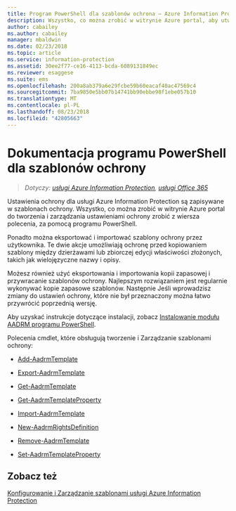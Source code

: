 ```yaml
---
title: Program PowerShell dla szablonów ochrona — Azure Information Protection
description: Wszystko, co można zrobić w witrynie Azure portal, aby utworzyć i zarządzać szablonami ochrony, możesz zrobić z wiersza polecenia przy użyciu programu PowerShell. Ponadto istnieje możliwość eksportowania i importowania szablonów, dzięki czemu można kopiować szablony między dzierżawami i dokonywać edycji zbiorczej złożonych właściwości w szablonach, takich jak wielojęzyczne nazwy i opisy.
author: cabailey
ms.author: cabailey
manager: mbaldwin
ms.date: 02/23/2018
ms.topic: article
ms.service: information-protection
ms.assetid: 30ee2f77-ce16-4113-bcda-6089131849ec
ms.reviewer: esaggese
ms.suite: ems
ms.openlocfilehash: 200a8ab379a6e29fcbe59b60eacaf40ac47569c4
ms.sourcegitcommit: 7ba9850e5bb07b14741bb90ebbe98f1ebe057b10
ms.translationtype: MT
ms.contentlocale: pl-PL
ms.lasthandoff: 08/23/2018
ms.locfileid: "42805663"
---
```

# <a name="powershell-reference-for-protection-templates"></a>Dokumentacja programu PowerShell dla szablonów ochrony

>*Dotyczy: [usługi Azure Information Protection](https://azure.microsoft.com/pricing/details/information-protection), [usługi Office 365](http://download.microsoft.com/download/E/C/F/ECF42E71-4EC0-48FF-AA00-577AC14D5B5C/Azure_Information_Protection_licensing_datasheet_EN-US.pdf)*

Ustawienia ochrony dla usługi Azure Information Protection są zapisywane w szablonach ochrony. Wszystko, co można zrobić w witrynie Azure portal do tworzenia i zarządzania ustawieniami ochrony zrobić z wiersza polecenia, za pomocą programu PowerShell. 

Ponadto można eksportować i importować szablony ochrony przez użytkownika. Te dwie akcje umożliwiają ochronę przed kopiowaniem szablony między dzierżawami lub zbiorczej edycji właściwości złożonych, takich jak wielojęzyczne nazwy i opisy.

Możesz również użyć eksportowania i importowania kopii zapasowej i przywracanie szablonów ochrony. Najlepszym rozwiązaniem jest regularnie wykonywać kopie zapasowe szablonów. Następnie Jeśli wprowadzisz zmiany do ustawień ochrony, które nie był przeznaczony można łatwo przywrócić poprzednią wersję.

Aby uzyskać instrukcje dotyczące instalacji, zobacz [Instalowanie modułu AADRM programu PowerShell](install-powershell.md).

Polecenia cmdlet, które obsługują tworzenie i Zarządzanie szablonami ochrony:

- [Add-AadrmTemplate](/powershell/module/aadrm/add-aadrmtemplate)

- [Export-AadrmTemplate](/powershell/module/aadrm/export-aadrmtemplate)

- [Get-AadrmTemplate](/powershell/module/aadrm/get-aadrmtemplate)

- [Get-AadrmTemplateProperty](/powershell/module/aadrm/get-aadrmtemplateproperty)

- [Import-AadrmTemplate](/powershell/module/aadrm/import-aadrmtemplate)

- [New-AadrmRightsDefinition](/powershell/module/aadrm/new-aadrmrightsdefinition)

- [Remove-AadrmTemplate](/powershell/module/aadrm/remove-aadrmtemplate)

- [Set-AadrmTemplateProperty](/powershell/module/aadrm/set-aadrmtemplateproperty)



## <a name="see-also"></a>Zobacz też
[Konfigurowanie i Zarządzanie szablonami usługi Azure Information Protection](configure-policy-templates.md)

